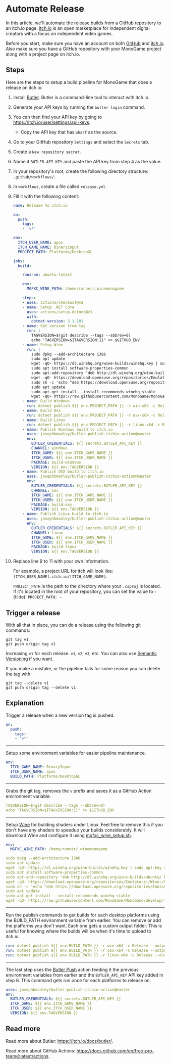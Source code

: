 # Automate Release

In this article, we'll automate the release builds from a GitHub repository to an itch.io page. [itch.io](https://itch.io/) is an open marketplace for independent digital creators with a focus on independent video games.

Before you start, make sure you have an account on both [GitHub](https://github.com/join) and [itch.io](https://itch.io/register). Also make sure you have a GitHub repository with your MonoGame project along with a project page on itch.io.

## Steps

Here are the steps to setup a build pipeline for MonoGame that does a release on itch.io:

1. Install [Butler](https://itchio.itch.io/butler). Butler is a command-line tool to interact with itch.io.
2. Generate your API keys by running the `butler login` command.
3. You can then find your API key by going to <https://itch.io/user/settings/api-keys>.
    * Copy the API key that has `wharf` as the source.
4. Go to your GitHub repository `Settings` and select the `Secrets` tab.
5. Create a `New repository secret`.
6. Name it `BUTLER_API_KEY` and paste the API key from step 4 as the value.
7. In your repository's root, create the following directory structure: `.github/workflows/`.
8. In `workflows`, create a file called `release.yml`.
9. Fill it with the following content:
    ```yml
    name: Release to itch.io

    on:
      push:
        tags:
        - 'v*'

    env:
      ITCH_USER_NAME: apos
      ITCH_GAME_NAME: binaryinput
      PROJECT_PATH: Platforms/DesktopGL

    jobs:
      build:

        runs-on: ubuntu-latest

        env:
          MGFXC_WINE_PATH: /home/runner/.winemonogame

        steps:
        - uses: actions/checkout@v2
        - name: Setup .NET Core
          uses: actions/setup-dotnet@v1
          with:
            dotnet-version: 3.1.101
        - name: Get version from tag
          run: |
            TAGVERSION=$(git describe --tags --abbrev=0)
            echo "TAGVERSION=${TAGVERSION:1}" >> $GITHUB_ENV
        - name: Setup Wine
          run: |
            sudo dpkg --add-architecture i386
            sudo apt update
            wget -qO- https://dl.winehq.org/wine-builds/winehq.key | sudo apt-key add -
            sudo apt install software-properties-common
            sudo apt-add-repository 'deb http://dl.winehq.org/wine-builds/ubuntu/ bionic main'
            wget -qO- https://download.opensuse.org/repositories/Emulators:/Wine:/Debian/xUbuntu_18.04/Release.key | sudo apt-key add -
            sudo sh -c 'echo "deb https://download.opensuse.org/repositories/Emulators:/Wine:/Debian/xUbuntu_18.04/ ./" > /etc/apt/sources.list.d/obs.list'
            sudo apt update
            sudo apt-get install --install-recommends winehq-stable
            wget -qO- https://raw.githubusercontent.com/MonoGame/MonoGame/master/Tools/MonoGame.Effect.Compiler/mgfxc_wine_setup.sh | sh
        - name: Build Windows
          run: dotnet publish ${{ env.PROJECT_PATH }} -r win-x64 -c Release --output build-windows
        - name: Build Osx
          run: dotnet publish ${{ env.PROJECT_PATH }} -r osx-x64 -c Release --output build-osx
        - name: Build Linux
          run: dotnet publish ${{ env.PROJECT_PATH }} -r linux-x64 -c Release --output build-linux
        - name: Publish Windows build to itch.io
          uses: josephbmanley/butler-publish-itchio-action@master
          env:
            BUTLER_CREDENTIALS: ${{ secrets.BUTLER_API_KEY }}
            CHANNEL: windows
            ITCH_GAME: ${{ env.ITCH_GAME_NAME }}
            ITCH_USER: ${{ env.ITCH_USER_NAME }}
            PACKAGE: build-windows
            VERSION: ${{ env.TAGVERSION }}
        - name: Publish OSX build to itch.io
          uses: josephbmanley/butler-publish-itchio-action@master
          env:
            BUTLER_CREDENTIALS: ${{ secrets.BUTLER_API_KEY }}
            CHANNEL: osx
            ITCH_GAME: ${{ env.ITCH_GAME_NAME }}
            ITCH_USER: ${{ env.ITCH_USER_NAME }}
            PACKAGE: build-osx
            VERSION: ${{ env.TAGVERSION }}
        - name: Publish Linux build to itch.io
          uses: josephbmanley/butler-publish-itchio-action@master
          env:
            BUTLER_CREDENTIALS: ${{ secrets.BUTLER_API_KEY }}
            CHANNEL: linux
            ITCH_GAME: ${{ env.ITCH_GAME_NAME }}
            ITCH_USER: ${{ env.ITCH_USER_NAME }}
            PACKAGE: build-linux
            VERSION: ${{ env.TAGVERSION }}
    ```
10. Replace line 9 to 11 with your own information.

    For example, a project URL for itch will look like: `[ITCH_USER_NAME].itch.io/[ITCH_GAME_NAME]`.

    `PROJECT_PATH` is the path to the directory where your `.csproj` is located. If it's located in the root of your repository, you can set the value to `~` (tilde): `PROJECT_PATH: ~`

## Trigger a release

With all that in place, you can do a release using the following git commands:

```
git tag v1
git push origin tag v1
```

Increasing `v1` for each release. `v1`, `v2`, `v3`, etc. You can also use [Semantic Versioning](https://semver.org/) if you want.

If you make a mistake, or the pipeline fails for some reason you can delete the tag with:

```
git tag --delete v1
git push origin tag --delete v1
```

## Explanation

Trigger a release when a new version tag is pushed.

```yml
on:
  push:
    tags:
    - 'v*'
```

---

Setup some environment variables for easier pipeline maintenance.

```yml
env:
  ITCH_GAME_NAME: BinaryInput
  ITCH_USER_NAME: apos
  BUILD_PATH: Platforms/DesktopGL
```

---

Grabs the git tag, removes the `v` prefix and saves it as a GitHub Action environment variable.

```yml
TAGVERSION=$(git describe --tags --abbrev=0)
echo "TAGVERSION=${TAGVERSION:1}" >> $GITHUB_ENV
```

---

Setup [Wine](https://www.winehq.org/) for building shaders under Linux. Feel free to remove this if you don't have any shaders to speedup your builds considerably. It will download Wine and configure it using [mgfxc_wine_setup.sh](https://github.com/MonoGame/MonoGame/blob/develop/Tools/MonoGame.Effect.Compiler/mgfxc_wine_setup.sh).

```yml
env:
  MGFXC_WINE_PATH: /home/runner/.winemonogame
```

```yml
sudo dpkg --add-architecture i386
sudo apt update
wget -qO- https://dl.winehq.org/wine-builds/winehq.key | sudo apt-key add -
sudo apt install software-properties-common
sudo apt-add-repository 'deb http://dl.winehq.org/wine-builds/ubuntu/ bionic main'
wget -qO- https://download.opensuse.org/repositories/Emulators:/Wine:/Debian/xUbuntu_18.04/Release.key | sudo apt-key add -
sudo sh -c 'echo "deb https://download.opensuse.org/repositories/Emulators:/Wine:/Debian/xUbuntu_18.04/ ./" > /etc/apt/sources.list.d/obs.list'
sudo apt update
sudo apt-get install --install-recommends winehq-stable
wget -qO- https://raw.githubusercontent.com/MonoGame/MonoGame/develop/Tools/MonoGame.Effect.Compiler/mgfxc_wine_setup.sh | sh
```

---

Run the publish commands to get builds for each desktop platforms using the BUILD_PATH environment variable from earlier. You can remove or add the platforms you don't want. Each one gets a custom output folder. This is useful for knowing where the builds will be when it's time to upload to itch.io.

```yml
run: dotnet publish ${{ env.BUILD_PATH }} -r win-x64 -c Release --output build-windows
run: dotnet publish ${{ env.BUILD_PATH }} -r osx-x64 -c Release --output build-osx
run: dotnet publish ${{ env.BUILD_PATH }} -r linux-x64 -c Release --output build-linux
```

---

The last step uses the [Butler Push](https://github.com/josephbmanley/butler-publish-itchio-action) action feeding it the previous environment variables from earlier and the `BUTLER_API_KEY` API key added in step 6. This command gets run once for each platforms to release on.

```yml
uses: josephbmanley/butler-publish-itchio-action@master
env:
  BUTLER_CREDENTIALS: ${{ secrets.BUTLER_API_KEY }}
  ITCH_GAME: ${{ env.ITCH_GAME_NAME }}
  ITCH_USER: ${{ env.ITCH_USER_NAME }}
  VERSION: ${{ env.TAGVERSION }}
```

## Read more

Read more about Butler: <https://itch.io/docs/butler/>.

Read more about GitHub Actions: <https://docs.github.com/en/free-pro-team@latest/actions>.
